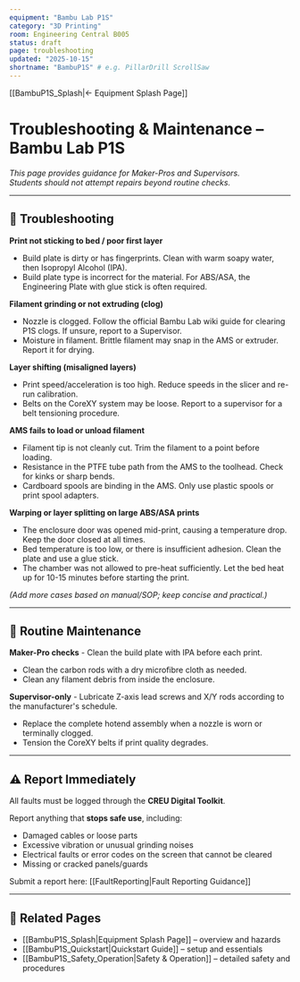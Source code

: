 ```yaml
---
equipment: "Bambu Lab P1S"
category: "3D Printing"
room: Engineering Central B005
status: draft
page: troubleshooting
updated: "2025-10-15"
shortname: "BambuP1S" # e.g. PillarDrill ScrollSaw
---
```

[[BambuP1S_Splash|← Equipment Splash Page]]

# Troubleshooting & Maintenance – Bambu Lab P1S

*This page provides guidance for <span class="blue-apron">Maker-Pros</span> and <span class="red-apron">Supervisors</span>.  
Students should not attempt repairs beyond routine checks.* 

---

## 🔎 Troubleshooting

**Print not sticking to bed / poor first layer** 
- Build plate is dirty or has fingerprints. Clean with warm soapy water, then Isopropyl Alcohol (IPA).
- Build plate type is incorrect for the material. For ABS/ASA, the Engineering Plate with glue stick is often required.

**Filament grinding or not extruding (clog)** 
- Nozzle is clogged. Follow the official Bambu Lab wiki guide for clearing P1S clogs. If unsure, report to a Supervisor.
- Moisture in filament. Brittle filament may snap in the AMS or extruder. Report it for drying.

**Layer shifting (misaligned layers)** 
- Print speed/acceleration is too high. Reduce speeds in the slicer and re-run calibration.
- Belts on the CoreXY system may be loose. Report to a supervisor for a belt tensioning procedure.

**AMS fails to load or unload filament** 
- Filament tip is not cleanly cut. Trim the filament to a point before loading.
- Resistance in the PTFE tube path from the AMS to the toolhead. Check for kinks or sharp bends.
- Cardboard spools are binding in the AMS. Only use plastic spools or print spool adapters.

**Warping or layer splitting on large ABS/ASA prints** 
- The enclosure door was opened mid-print, causing a temperature drop. Keep the door closed at all times.
- Bed temperature is too low, or there is insufficient adhesion. Clean the plate and use a glue stick.
- The chamber was not allowed to pre-heat sufficiently. Let the bed heat up for 10-15 minutes before starting the print.

*(Add more cases based on manual/SOP; keep concise and practical.)*

---

## 🧰 Routine Maintenance

**<span class="blue-apron">Maker-Pro</span> checks** - Clean the build plate with IPA before each print.
- Clean the carbon rods with a dry microfibre cloth as needed.
- Clean any filament debris from inside the enclosure.

**<span class="red-apron">Supervisor</span>-only** - Lubricate Z-axis lead screws and X/Y rods according to the manufacturer's schedule.
- Replace the complete hotend assembly when a nozzle is worn or terminally clogged.
- Tension the CoreXY belts if print quality degrades.

---

## ⚠️ Report Immediately
All faults must be logged through the **CREU Digital Toolkit**.  

Report anything that **stops safe use**, including:  
- Damaged cables or loose parts  
- Excessive vibration or unusual grinding noises  
- Electrical faults or error codes on the screen that cannot be cleared
- Missing or cracked panels/guards  

Submit a report here: [[FaultReporting|Fault Reporting Guidance]]

---

## 🔗 Related Pages
- [[BambuP1S_Splash|Equipment Splash Page]] – overview and hazards  
- [[BambuP1S_Quickstart|Quickstart Guide]] – setup and essentials  
- [[BambuP1S_Safety_Operation|Safety & Operation]] – detailed safety and procedures